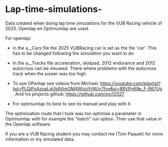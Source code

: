 # Lap-time-simulations-
Data created when doing lap time simulations for the VUB Racing vehicle of 2025. Openlap en Optimumlap are used.


For openlap: 
  - in the a__Cars file the 2025 VUBRacing car is set as the file 'car'. This has to be changed following the simulation you want to do
  - In the a__Tracks file acceleration, skidpad, 2012 endurance and 2012 autocross can be vieuwed. There where problems with the autocross track when the power was too high.
  - To use OPenlap see videos from Michael: https://youtube.com/playlist?list=PLQiPsAzoaLqUtdVImOM4WjzoYrNUy7fve&si=8RVPn69e_F-R67Ug . And his projects github: https://github.com/mc12027

  - For optimumlap its best to see its manuel and play with it. 

The optimisation route that I took was too optimise a parameter in Optimumlap with for example the "batch" run option. Then use that value in the Openlap software. 

If you are a VUB Racing student you may contact me (Tom Paquet) for more information or my simulated data.


